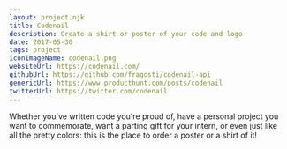 ```yaml
---
layout: project.njk
title: Codenail
description: Create a shirt or poster of your code and logo
date: 2017-05-30
tags: project
iconImageName: codenail.png
websiteUrl: https://codenail.com/
githubUrl: https://github.com/fragosti/codenail-api
genericUrl: https://www.producthunt.com/posts/codenail
twitterUrl: https://twitter.com/codenail
---
```


Whether you've written code you're proud of, have a personal project you want to commemorate, want a parting gift for your intern, or even just like all the pretty colors: this is the place to order a poster or a shirt of it!
